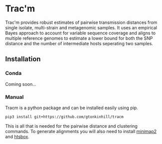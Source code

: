 # Trac'm

Trac'm provides robust estimates of pairwise transmission distances from single isolate, multi-strain and metagenomic samples. It uses an empirical Bayes approach to account for variable sequence coverage and aligns to multiple reference genomes to estimate a lower bound for both the SNP distance and the number of intermediate hosts seperating two samples.

## Installation

### Conda

Coming soon...

### Manual

Tracm is a python package and can be installed easily using pip. 

```
pip3 install git+https://github.com/gtonkinhill/tracm
```

This is all that is needed for the pairwise distance and clustering commands. To generate alignments you will also need to install [minimap2](https://github.com/lh3/minimap2) and [htsbox](https://github.com/lh3/htsbox).
